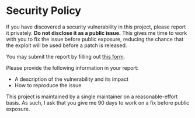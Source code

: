 # Security Policy

If you have discovered a security vulnerability in this project, please report it
privately. **Do not disclose it as a public issue.** This gives me time to work with you
to fix the issue before public exposure, reducing the chance that the exploit will be
used before a patch is released.

You may submit the report by filling out
[this form](https://github.com/sincerefly/easycmd/security/advisories/new).

Please provide the following information in your report:

- A description of the vulnerability and its impact
- How to reproduce the issue

This project is maintained by a single maintainer on a reasonable-effort basis. As such,
I ask that you give me 90 days to work on a fix before public exposure.